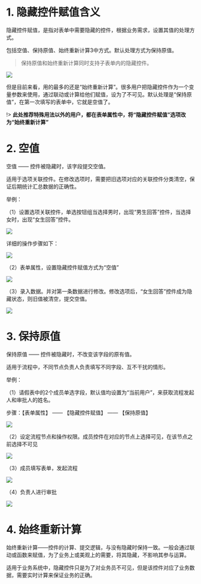 # 1. 隐藏控件赋值含义

隐藏控件赋值，是指对表单中需要隐藏的控件，根据业务需求，设置其值的处理方式。

包括空值、保持原值、始终重新计算3中方式。默认处理方式为保持原值。

> 保持原值和始终重新计算同时支持子表单内的隐藏控件。

![](../img/6-2-6i1.png)

但是目前来看，用的最多的还是“始终重新计算”。很多用户把隐藏控件作为一个变量参数来使用，通过联动或计算给他们赋值，设为了不可见。默认处理是“保持原值”，在第一次填写的表单中，它就是空值了。

!> **此处推荐特殊用法以外的用户，都在表单属性中，将“隐藏控件赋值”选项改为“始终重新计算”**

# 2. 空值

空值 —— 控件被隐藏时，该字段提交空值。

适用于选项关联控件。在修改选项时，需要把旧选项对应的关联控件分类清空，保证后期统计汇总数据的正确性。

举例：

（1）设置选项关联控件，单选按钮组当选择男时，出现“男生回答”控件，当选择女时，出现“女生回答”控件。

![](../img/6-2-6i2.png)

详细的操作步骤如下：

![](../img/6-2-6i3.gif)

（2）表单属性，设置隐藏控件赋值方式为“空值”

![](../img/6-2-6i4.png)

（3）录入数据。并对第一条数据进行修改。修改选项后，“女生回答”控件成为隐藏状态，则旧值被清空，提交空值。

![](../img/6-2-6i5.gif)


# 3. 保持原值

保持原值 —— 控件被隐藏时，不改变该字段的原有值。

适用于流程中，不同节点负责人负责填写不同字段、互不干扰的情形。

举例：

（1）请假表中的2个成员单选字段，默认值均设置为“当前用户”，来获取流程发起人和审批人的姓名。
	
步骤：【表单属性】 —— 【隐藏控件赋值】 —— 【保持原值】

![](../img/6-2-6i6.png)

（2）设定流程节点和操作权限。成员控件在对应的节点上选择可见，在该节点之前选择不可见

![](../img/6-2-6i7.png)

（3）成员填写表单，发起流程

![](../img/6-2-6i8.png)

（4）负责人进行审批

![](../img/6-2-6i9.png)


# 4. 始终重新计算

始终重新计算——控件的计算、提交逻辑，与没有隐藏时保持一致。一般会通过联动或函数来赋值，为了业务上或美观上的需要，将其隐藏，不影响其参与运算。

适用于业务系统中，隐藏控件只是为了对业务员不可见，但是该控件对应了业务数据，需要实时计算来保证业务的正确。